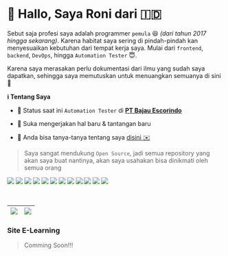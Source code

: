 # :wave: Hallo, Saya Roni dari :indonesia:

<!-- See Documentation "List GitHub Markdown Emoji" https://gist.github.com/rxaviers/7360908 -->

Sebut saja profesi saya adalah programmer `pemula` :laughing: _(dari tahun 2017 hingga sekarang)_. Karena habitat saya sering di pindah-pindah kan menyesuaikan kebutuhan dari tempat kerja saya. Mulai dari `frontend`, `backend`, `DevOps`, hingga `Automation Tester` :innocent:.

Karena saya merasakan perlu dokumentasi dari ilmu yang sudah saya dapatkan, sehingga saya memutuskan untuk menuangkan semuanya di sini :pray:

**:information_source: Tentang Saya**

- :briefcase: Status saat ini `Automation Tester` di **[PT Bajau Escorindo](https://bajau.com/)**

- :pencil: Suka mengerjakan hal baru & tantangan baru

- :speech_balloon: Anda bisa tanya-tanya tentang saya [disini :envelope:](mailto:setiawanroni120@gmail.com)

> Saya sangat mendukung `Open Source`, jadi semua repository yang akan saya buat nantinya, akan saya usahakan bisa dinikmati oleh semua orang

<!-- See Documentation "Markdown Badges" https://shields.io/ -->

<code><img src="https://img.shields.io/badge/html-%23E34F26.svg?style=for-the-badge&logo=html5&logoColor=white"/></code>
<code><img src="https://img.shields.io/badge/css-%231572B6.svg?style=for-the-badge&logo=css3&logoColor=white"/></code>
<code><img src="https://img.shields.io/badge/javascript-%23323330.svg?style=for-the-badge&logo=javascript&logoColor=%23F7DF1E"/></code>
<code><img src="https://img.shields.io/badge/python-3670A0?style=for-the-badge&logo=python&logoColor=ffdd54"/></code>
<code><img src="https://img.shields.io/badge/java-%23ED8B00.svg?style=for-the-badge&logo=java&logoColor=white"/></code>
<code><img src="https://img.shields.io/badge/php-%23777BB4.svg?style=for-the-badge&logo=php&logoColor=white"/></code>
<code><img src="https://img.shields.io/badge/Apache%20Groovy-4298B8.svg?style=for-the-badge&logo=Apache+Groovy&logoColor=white"/></code>
<code><img src="https://img.shields.io/badge/yaml-5e5086?style=for-the-badge&logo=yaml&logoColor=white"/></code>
<code><img src="https://img.shields.io/badge/markdown-%23000000.svg?style=for-the-badge&logo=markdown&logoColor=white"/></code>
<code><img src="https://img.shields.io/badge/PowerShell-%235391FE.svg?style=for-the-badge&logo=powershell&logoColor=white"/></code>
<code><img src="https://img.shields.io/badge/shell_script-%23121011.svg?style=for-the-badge&logo=gnu-bash&logoColor=white"/></code>
<code><img src="https://img.shields.io/badge/Windows%20Terminal-%234D4D4D.svg?style=for-the-badge&logo=windows-terminal&logoColor=white"/></code>

<br/>

<!-- See Documentation "Github Readme Status" https://github.com/anuraghazra/github-readme-stats -->

| <img src="https://github-readme-stats.vercel.app/api?username=setiawanroni120&count_private=true&show_icons=true&theme=transparent&hide_border=true"/> | <img src="https://github-readme-stats.vercel.app/api/top-langs/?username=setiawanroni120&layout=compact&hide_progress=true&hide_border=true"/> |
| ------------- | ------------- |

### Site E-Learning

> Comming Soon!!!